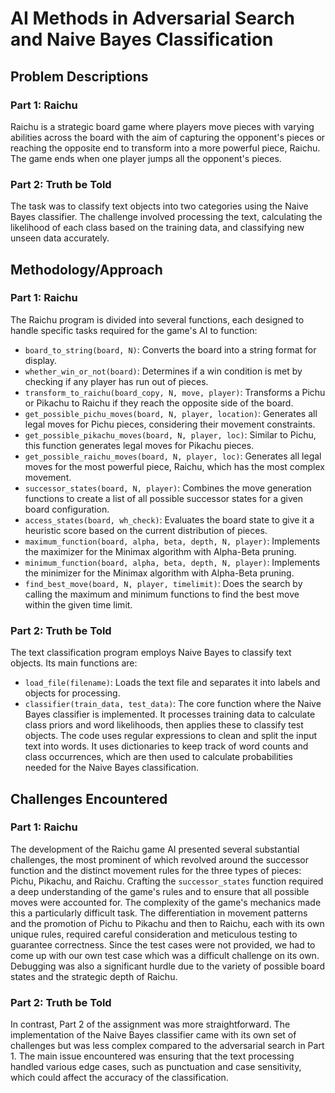 
# AI Methods in Adversarial Search and Naive Bayes Classification

## Problem Descriptions

### Part 1: Raichu

Raichu is a strategic board game where players move pieces with varying abilities across the board with the aim of capturing the opponent's pieces or reaching the opposite end to transform into a more powerful piece, Raichu. The game ends when one player jumps all the opponent's pieces.

### Part 2: Truth be Told

The task was to classify text objects into two categories using the Naive Bayes classifier. The challenge involved processing the text, calculating the likelihood of each class based on the training data, and classifying new unseen data accurately.

## Methodology/Approach

### Part 1: Raichu

The Raichu program is divided into several functions, each designed to handle specific tasks required for the game's AI to function:
- `board_to_string(board, N)`: Converts the board into a string format for display.
- `whether_win_or_not(board)`: Determines if a win condition is met by checking if any player has run out of pieces.
- `transform_to_raichu(board_copy, N, move, player)`: Transforms a Pichu or Pikachu to Raichu if they reach the opposite side of the board.
- `get_possible_pichu_moves(board, N, player, location)`: Generates all legal moves for Pichu pieces, considering their movement constraints.
- `get_possible_pikachu_moves(board, N, player, loc)`: Similar to Pichu, this function generates legal moves for Pikachu pieces.
- `get_possible_raichu_moves(board, N, player, loc)`: Generates all legal moves for the most powerful piece, Raichu, which has the most complex movement.
- `successor_states(board, N, player)`: Combines the move generation functions to create a list of all possible successor states for a given board configuration.
- `access_states(board, wh_check)`: Evaluates the board state to give it a heuristic score based on the current distribution of pieces.
- `maximum_function(board, alpha, beta, depth, N, player)`: Implements the maximizer for the Minimax algorithm with Alpha-Beta pruning.
- `minimum_function(board, alpha, beta, depth, N, player)`: Implements the minimizer for the Minimax algorithm with Alpha-Beta pruning.
- `find_best_move(board, N, player, timelimit)`: Does the search by calling the maximum and minimum functions to find the best move within the given time limit.

### Part 2: Truth be Told

The text classification program employs Naive Bayes to classify text objects. Its main functions are:
- `load_file(filename)`: Loads the text file and separates it into labels and objects for processing.
- `classifier(train_data, test_data)`: The core function where the Naive Bayes classifier is implemented. It processes training data to calculate class priors and word likelihoods, then applies these to classify test objects.
The code uses regular expressions to clean and split the input text into words. It uses dictionaries to keep track of word counts and class occurrences, which are then used to calculate probabilities needed for the Naive Bayes classification.

## Challenges Encountered

### Part 1: Raichu

The development of the Raichu game AI presented several substantial challenges, the most prominent of which revolved around the successor function and the distinct movement rules for the three types of pieces: Pichu, Pikachu, and Raichu.
Crafting the `successor_states` function required a deep understanding of the game's rules and to ensure that all possible moves were accounted for. The complexity of the game's mechanics made this a particularly difficult task. The differentiation in movement patterns and the promotion of Pichu to Pikachu and then to Raichu, each with its own unique rules, required careful consideration and meticulous testing to guarantee correctness.
Since the test cases were not provided, we had to come up with our own test case which was a difficult challenge on its own.
Debugging was also a significant hurdle due to the variety of possible board states and the strategic depth of Raichu.
 
### Part 2: Truth be Told

In contrast, Part 2 of the assignment was more straightforward. The implementation of the Naive Bayes classifier came with its own set of challenges but was less complex compared to the adversarial search in Part 1. The main issue encountered was ensuring that the text processing handled various edge cases, such as punctuation and case sensitivity, which could affect the accuracy of the classification.

